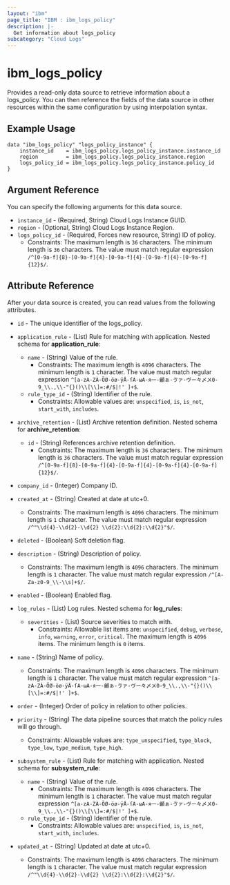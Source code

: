 ```yaml
---
layout: "ibm"
page_title: "IBM : ibm_logs_policy"
description: |-
  Get information about logs_policy
subcategory: "Cloud Logs"
---
```



# ibm_logs_policy

Provides a read-only data source to retrieve information about a logs_policy. You can then reference the fields of the data source in other resources within the same configuration by using interpolation syntax.

## Example Usage

```hcl
data "ibm_logs_policy" "logs_policy_instance" {
	instance_id    = ibm_logs_policy.logs_policy_instance.instance_id
	region         = ibm_logs_policy.logs_policy_instance.region
	logs_policy_id = ibm_logs_policy.logs_policy_instance.policy_id
}
```

## Argument Reference

You can specify the following arguments for this data source.

* `instance_id` - (Required, String)  Cloud Logs Instance GUID.
* `region` - (Optional, String) Cloud Logs Instance Region.
* `logs_policy_id` - (Required, Forces new resource, String) ID of policy.
  * Constraints: The maximum length is `36` characters. The minimum length is `36` characters. The value must match regular expression `/^[0-9a-f]{8}-[0-9a-f]{4}-[0-9a-f]{4}-[0-9a-f]{4}-[0-9a-f]{12}$/`.

## Attribute Reference

After your data source is created, you can read values from the following attributes.

* `id` - The unique identifier of the logs_policy.
* `application_rule` - (List) Rule for matching with application.
Nested schema for **application_rule**:
	* `name` - (String) Value of the rule.
	  * Constraints: The maximum length is `4096` characters. The minimum length is `1` character. The value must match regular expression `^[a-zA-ZÀ-ÖØ-öø-ÿĀ-ſΑ-ωА-я一-龥ぁ-ゔァ-ヴー々〆〤0-9_\\.,\\-"{}()\\[\\]=:#/$|!' ]+$`.
	* `rule_type_id` - (String) Identifier of the rule.
	  * Constraints: Allowable values are: `unspecified`, `is`, `is_not`, `start_with`, `includes`.

* `archive_retention` - (List) Archive retention definition.
Nested schema for **archive_retention**:
	* `id` - (String) References archive retention definition.
	  * Constraints: The maximum length is `36` characters. The minimum length is `36` characters. The value must match regular expression `/^[0-9a-f]{8}-[0-9a-f]{4}-[0-9a-f]{4}-[0-9a-f]{4}-[0-9a-f]{12}$/`.

* `company_id` - (Integer) Company ID.

* `created_at` - (String) Created at date at utc+0.
  * Constraints: The maximum length is `4096` characters. The minimum length is `1` character. The value must match regular expression `/^"\\d{4}-\\d{2}-\\d{2} \\d{2}:\\d{2}:\\d{2}"$/`.

* `deleted` - (Boolean) Soft deletion flag.

* `description` - (String) Description of policy.
  * Constraints: The maximum length is `4096` characters. The minimum length is `1` character. The value must match regular expression `/^[A-Za-z0-9_\\-\\s]+$/`.

* `enabled` - (Boolean) Enabled flag.

* `log_rules` - (List) Log rules.
Nested schema for **log_rules**:
	* `severities` - (List) Source severities to match with.
	  * Constraints: Allowable list items are: `unspecified`, `debug`, `verbose`, `info`, `warning`, `error`, `critical`. The maximum length is `4096` items. The minimum length is `0` items.

* `name` - (String) Name of policy.
  * Constraints: The maximum length is `4096` characters. The minimum length is `1` character. The value must match regular expression `^[a-zA-ZÀ-ÖØ-öø-ÿĀ-ſΑ-ωА-я一-龥ぁ-ゔァ-ヴー々〆〤0-9_\\.,\\-"{}()\\[\\]=:#/$|!' ]+$`.

* `order` - (Integer) Order of policy in relation to other policies.

* `priority` - (String) The data pipeline sources that match the policy rules will go through.
  * Constraints: Allowable values are: `type_unspecified`, `type_block`, `type_low`, `type_medium`, `type_high`.

* `subsystem_rule` - (List) Rule for matching with application.
Nested schema for **subsystem_rule**:
	* `name` - (String) Value of the rule.
	  * Constraints: The maximum length is `4096` characters. The minimum length is `1` character. The value must match regular expression `^[a-zA-ZÀ-ÖØ-öø-ÿĀ-ſΑ-ωА-я一-龥ぁ-ゔァ-ヴー々〆〤0-9_\\.,\\-"{}()\\[\\]=:#/$|!' ]+$`.
	* `rule_type_id` - (String) Identifier of the rule.
	  * Constraints: Allowable values are: `unspecified`, `is`, `is_not`, `start_with`, `includes`.

* `updated_at` - (String) Updated at date at utc+0.
  * Constraints: The maximum length is `4096` characters. The minimum length is `1` character. The value must match regular expression `/^"\\d{4}-\\d{2}-\\d{2} \\d{2}:\\d{2}:\\d{2}"$/`.


